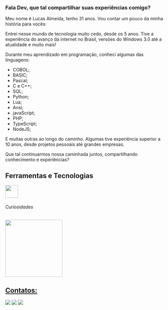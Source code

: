 ### Fala Dev, que tal compartilhar suas experiências comigo?

Meu nome é Lucas Almeida, tenho 31 anos. Vou contar um pouco da minha história para vocês:

Entrei nesse mundo de tecnologia muito cedo, desde os 5 anos. Tive a experiência do avanço da internet no Brasil, versões do Windows 3.0 até a atualidade e muito mais! 

Durante meu aprendizado em programação, conheci algumas das linguagens:

- COBOL;
- BASIC;
- Pascal;
- C e C++;
- SQL;
- Python;
- Lua;
- Ansi;
- javaScript;
- PHP;
- TypeScript;
- NodeJS;

E muitas outras ao longo do caminho. Algumas tive experiência superior a 10 anos, desde projetos pessoais até grandes empresas.

Que tal continuarmos nossa caminhada juntos, compartilhando conhecimento e experiências?

## Ferramentas e Tecnologias

<img src="https://cdn.jsdelivr.net/npm/simple-icons@3.13.0/icons/javascript.svg" width="40" height="40"/>

###### Curiosidades

<div>
<a href="https://github.com/lucas-movingpay"> 
<img height="180em" src="https://github-readme-stats.vercel.app/api?username=lucas-movingpay&show_icons=true&theme=dark&include_all_commits=true&count_private=true"/>
</div>

## Contatos:

<div>
<a href="https://www.youtube.com/channel/UCFZnmUUKRyN_WFKZedQ-yVg" target="_blank"><img src="https://img.shields.io/badge/YouTube-FF0000?style=for-the-badge&logo=youtube&logoColor=white" target="_blank"></a>
<a href="https://instagram.com/luhkete" target="_blank"><img src="https://img.shields.io/badge/-Instagram-%23E4405F?style=for-the-badge&logo=instagram&logoColor=white" target="_blank"></a>
<a href="https://www.linkedin.com/in/lucas-ronaldo-de-almeida-84166b39" target="_blank"><img src="https://img.shields.io/badge/-LinkedIn-%230077B5?style=for-the-badge&logo=linkedin&logoColor=white" target="_blank"></a>   
</div>

